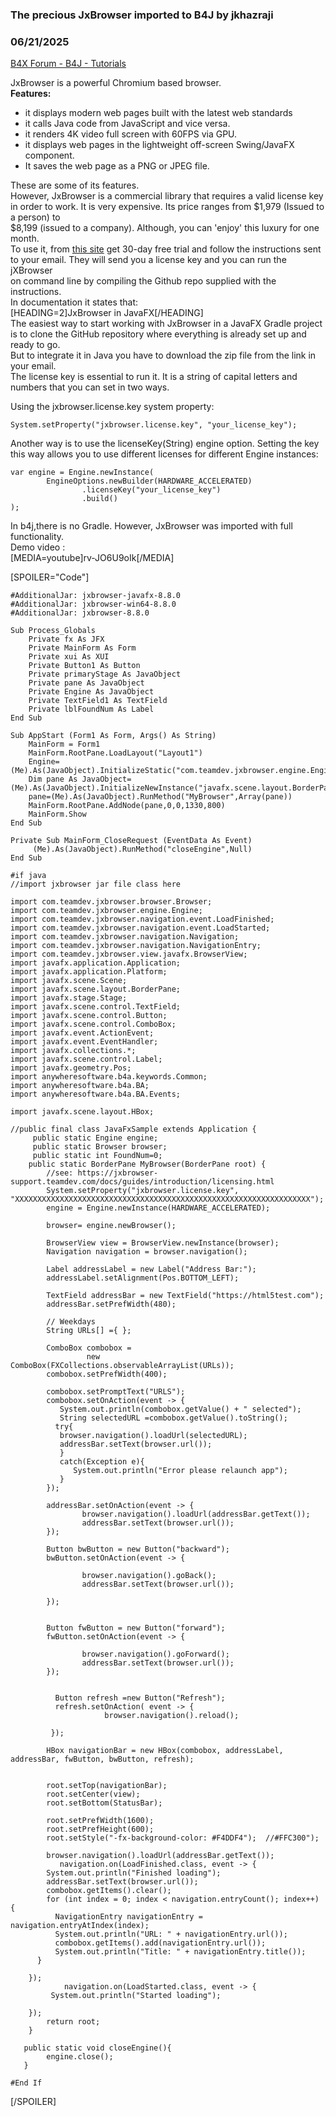 ### The precious JxBrowser imported to B4J by jkhazraji
### 06/21/2025
[B4X Forum - B4J - Tutorials](https://www.b4x.com/android/forum/threads/167488/)

JxBrowser is a powerful Chromium based browser.   
**Features:**  

- it displays modern web pages built with the latest web standards
- it calls Java code from JavaScript and vice versa.
- it renders 4K video full screen with 60FPS via GPU.
- it displays web pages in the lightweight off-screen Swing/JavaFX component.
- It saves the web page as a PNG or JPEG file.

These are some of its features.   
However, JxBrowser is a commercial library that requires a valid license key in order to work. It is very expensive. Its price ranges from $1,979 (Issued to a person) to   
$8,199 (issued to a company). Although, you can 'enjoy' this luxury for one month.  
To use it, from [this site](https://teamdev.com/jxbrowser/) get 30-day free trial and follow the instructions sent to your email. They will send you a license key and you can run the jXBrowser   
on command line by compiling the Github repo supplied with the instructions.  
In documentation it states that:  
[HEADING=2]JxBrowser in JavaFX[/HEADING]  
The easiest way to start working with JxBrowser in a JavaFX Gradle project is to clone the GitHub repository where everything is already set up and ready to go.  
But to integrate it in Java you have to download the zip file from the link in your email.   
The license key is essential to run it. It is a string of capital letters and numbers that you can set in two ways.  
  
Using the jxbrowser.license.key system property:  
  

```B4X
System.setProperty("jxbrowser.license.key", "your_license_key");
```

  
  
  
Another way is to use the licenseKey(String) engine option. Setting the key this way allows you to use different licenses for different Engine instances:  

```B4X
var engine = Engine.newInstance(  
        EngineOptions.newBuilder(HARDWARE_ACCELERATED)  
                .licenseKey("your_license_key")  
                .build()  
);
```

  
In b4j,there is no Gradle. However, JxBrowser was imported with full functionality.  
Demo video :  
[MEDIA=youtube]rv-JO6U9oIk[/MEDIA]  
  
[SPOILER="Code"]

```B4X
#AdditionalJar: jxbrowser-javafx-8.8.0  
#AdditionalJar: jxbrowser-win64-8.8.0  
#AdditionalJar: jxbrowser-8.8.0  
  
Sub Process_Globals  
    Private fx As JFX  
    Private MainForm As Form  
    Private xui As XUI  
    Private Button1 As Button  
    Private primaryStage As JavaObject  
    Private pane As JavaObject  
    Private Engine As JavaObject  
    Private TextField1 As TextField  
    Private lblFoundNum As Label  
End Sub  
  
Sub AppStart (Form1 As Form, Args() As String)  
    MainForm = Form1  
    MainForm.RootPane.LoadLayout("Layout1")  
    Engine=(Me).As(JavaObject).InitializeStatic("com.teamdev.jxbrowser.engine.Engine")  
    Dim pane As JavaObject= (Me).As(JavaObject).InitializeNewInstance("javafx.scene.layout.BorderPane",Null)  
    pane=(Me).As(JavaObject).RunMethod("MyBrowser",Array(pane))  
    MainForm.RootPane.AddNode(pane,0,0,1330,800)  
    MainForm.Show  
End Sub  
  
Private Sub MainForm_CloseRequest (EventData As Event)  
     (Me).As(JavaObject).RunMethod("closeEngine",Null)  
End Sub  
  
#if java  
//import jxbrowser jar file class here  
  
import com.teamdev.jxbrowser.browser.Browser;  
import com.teamdev.jxbrowser.engine.Engine;  
import com.teamdev.jxbrowser.navigation.event.LoadFinished;  
import com.teamdev.jxbrowser.navigation.event.LoadStarted;  
import com.teamdev.jxbrowser.navigation.Navigation;  
import com.teamdev.jxbrowser.navigation.NavigationEntry;  
import com.teamdev.jxbrowser.view.javafx.BrowserView;  
import javafx.application.Application;  
import javafx.application.Platform;  
import javafx.scene.Scene;  
import javafx.scene.layout.BorderPane;  
import javafx.stage.Stage;  
import javafx.scene.control.TextField;  
import javafx.scene.control.Button;  
import javafx.scene.control.ComboBox;  
import javafx.event.ActionEvent;  
import javafx.event.EventHandler;  
import javafx.collections.*;  
import javafx.scene.control.Label;  
import javafx.geometry.Pos;  
import anywheresoftware.b4a.keywords.Common;  
import anywheresoftware.b4a.BA;  
import anywheresoftware.b4a.BA.Events;  
  
import javafx.scene.layout.HBox;  
  
//public final class JavaFxSample extends Application {  
     public static Engine engine;  
     public static Browser browser;  
     public static int FoundNum=0;  
    public static BorderPane MyBrowser(BorderPane root) {  
        //see: https://jxbrowser-support.teamdev.com/docs/guides/introduction/licensing.html  
        System.setProperty("jxbrowser.license.key", "XXXXXXXXXXXXXXXXXXXXXXXXXXXXXXXXXXXXXXXXXXXXXXXXXXXXXXXXXXXXXXXXXX");  
        engine = Engine.newInstance(HARDWARE_ACCELERATED);  
  
        browser= engine.newBrowser();  
  
        BrowserView view = BrowserView.newInstance(browser);  
        Navigation navigation = browser.navigation();  
   
        Label addressLabel = new Label("Address Bar:");  
        addressLabel.setAlignment(Pos.BOTTOM_LEFT);  
      
        TextField addressBar = new TextField("https://html5test.com");  
        addressBar.setPrefWidth(480);  
          
        // Weekdays  
        String URLs[] ={ };  
   
        ComboBox combobox =  
                 new ComboBox(FXCollections.observableArrayList(URLs));  
        combobox.setPrefWidth(400);         
                          
        combobox.setPromptText("URLS");  
        combobox.setOnAction(event -> {  
           System.out.println(combobox.getValue() + " selected");  
           String selectedURL =combobox.getValue().toString();  
          try{  
           browser.navigation().loadUrl(selectedURL);  
           addressBar.setText(browser.url());  
           }  
           catch(Exception e){  
              System.out.println("Error please relaunch app");  
           }  
        });  
          
        addressBar.setOnAction(event -> {         
                browser.navigation().loadUrl(addressBar.getText());  
                addressBar.setText(browser.url());  
        });  
          
        Button bwButton = new Button("backward");  
        bwButton.setOnAction(event -> {  
          
                browser.navigation().goBack();  
                addressBar.setText(browser.url());  
          
        });  
      
      
        Button fwButton = new Button("forward");  
        fwButton.setOnAction(event -> {  
              
                browser.navigation().goForward();  
                addressBar.setText(browser.url());  
        });  
      
      
          Button refresh =new Button("Refresh");  
          refresh.setOnAction( event -> {  
                     browser.navigation().reload();  
                  
         });  
      
        HBox navigationBar = new HBox(combobox, addressLabel, addressBar, fwButton, bwButton, refresh);  
        
          
        root.setTop(navigationBar);  
        root.setCenter(view);  
        root.setBottom(StatusBar);  
              
        root.setPrefWidth(1600);  
        root.setPrefHeight(600);  
        root.setStyle("-fx-background-color: #F4DDF4");  //#FFC300");  
      
        browser.navigation().loadUrl(addressBar.getText());  
           navigation.on(LoadFinished.class, event -> {  
        System.out.println("Finished loading");  
        addressBar.setText(browser.url());  
        combobox.getItems().clear();  
        for (int index = 0; index < navigation.entryCount(); index++) {  
          NavigationEntry navigationEntry = navigation.entryAtIndex(index);  
          System.out.println("URL: " + navigationEntry.url());  
          combobox.getItems().add(navigationEntry.url());  
          System.out.println("Title: " + navigationEntry.title());  
      }  
      
    });  
            navigation.on(LoadStarted.class, event -> {  
         System.out.println("Started loading");  
      
    });  
        return root;  
    }  
      
   public static void closeEngine(){  
        engine.close();  
   }  
   
#End If
```

[/SPOILER]